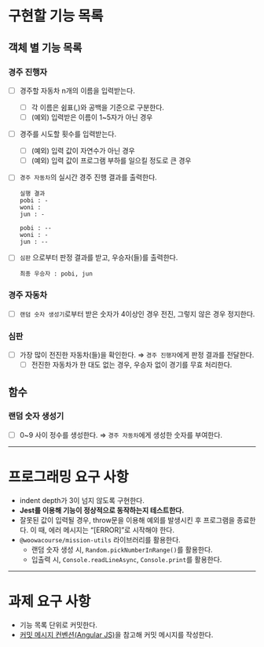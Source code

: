 # 구현할 기능 목록

## 객체 별 기능 목록

### 경주 진행자

- [ ]  경주할 자동차 n개의 이름을 입력받는다.
    - [ ]  각 이름은 쉼표(,)와 공백을 기준으로 구분한다.
    - [ ]  (예외) 입력받은 이름이 1~5자가 아닌 경우
- [ ]  경주를 시도할 횟수를 입력받는다.
    - [ ]  (예외) 입력 값이 자연수가 아닌 경우
    - [ ]  (예외) 입력 값이 프로그램 부하를 일으킬 정도로 큰 경우
- [ ]  `경주 자동차`의 실시간 경주 진행 결과를 출력한다.
    
    ```
    실행 결과
    pobi : -
    woni :
    jun : -
    
    pobi : --
    woni : -
    jun : --
    ```
    
- [ ]  `심판` 으로부터 판정 결과를 받고, 우승자(들)를 출력한다.
    
    ```
    최종 우승자 : pobi, jun
    ```
    
### 경주 자동차

- [ ]  `랜덤 숫자 생성기`로부터 받은 숫자가 4이상인 경우 전진, 그렇지 않은 경우 정지한다.

### 심판

- [ ]  가장 많이 전진한 자동차(들)을 확인한다. ⇒ `경주 진행자`에게 판정 결과를 전달한다.
    - [ ]  전진한 자동차가 한 대도 없는 경우, 우승자 없이 경기를 무효 처리한다.

## 함수

### 랜덤 숫자 생성기

- [ ]  0~9 사이 정수를 생성한다. ⇒ `경주 자동차`에게 생성한 숫자를 부여한다.

---

# 프로그래밍 요구 사항

- indent depth가 3이 넘지 않도록 구현한다.
- **Jest를 이용해 기능이 정상적으로 동작하는지 테스트한다.**
- 잘못된 값이 입력될 경우, throw문을 이용해 예외를 발생시킨 후 프로그램을 종료한다. 이 때, 에러 메시지는 “[ERROR]”로 시작해야 한다.
- `@woowacourse/mission-utils` 라이브러리를 활용한다.
    - 랜덤 숫자 생성 시, `Random.pickNumberInRange()`를 활용한다.
    - 입출력 시, `Console.readLineAsync`, `Console.print`를 활용한다.

---

# 과제 요구 사항

- 기능 목록 단위로 커밋한다.
- [커밋 메시지 컨벤션(Angular JS)](https://gist.github.com/stephenparish/9941e89d80e2bc58a153)을 참고해 커밋 메시지를 작성한다.